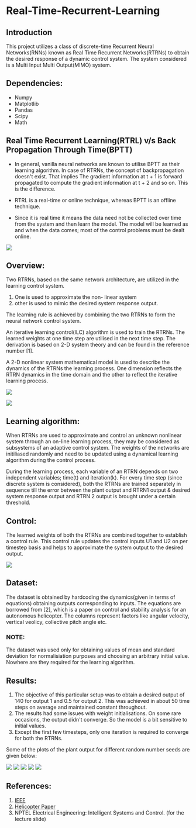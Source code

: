 # Real-Time-Recurrent-Learning


## Introduction


This project utilizes a class of discrete-time Recurrent Neural Networks(RNNs) known as Real Time Recurrent Networks(RTRNs) to obtain the desired response of a dynamic
control system. The system considered is a Multi Input Multi Output(MIMO) system.

## Dependencies:

- Numpy
- Matplotlib
- Pandas
- Scipy
- Math

## Real Time Recurrent Learning(RTRL) v/s Back Propagation Through Time(BPTT)


- In general, vanilla neural networks are known to utilise BPTT as their learning algorithm. In case of RTRNs, the concept of    backpropagation doesn't exist.
That implies The gradient information at t + 1 is  forward  propagated  to  compute  the  gradient  information  at t + 2  and  so  on.   This  is  the  difference. 

- RTRL is a real-time or online technique, whereas BPTT is an offline technique.

- Since it is real time it means the data need not be collected over time from the system and then learn the model.
  The model will be learned as and when the data comes; most of the control problems must be dealt online.
  
  
 ![](Images/NPTEL_slide.jpg)                             
 

## Overview:

Two RTRNs, based on the same network architecture, are utilized in the learning control system. 

1. One is used to approximate the non- linear system
2. other is used to mimic the desired system response output. 

The learning rule is achieved by combining the two RTRNs to form the neural network control system.

An iterative learning control(ILC) algorithm is used to train the RTRNs. The learned weights at one time step are utilised in the next time step. The derivation is based on 2-D system theory and can be found in the reference number [1].

A 2-D nonlinear system mathematical model is used to describe the dynamics of the RTRNs the learning process. One dimension reflects the RTRN dynamics in the time domain and the other to reflect the iterative learning process.

![](Images/Output.png)

![](Images/architecture.png)




## Learning algorithm:

When RTRNs are used to approximate and control an unknown nonlinear system through an on-line learning process, they may be considered as subsystems of an adaptive control system. The weights of the networks  are initiliased randomly and need to be updated using a dynamical learning algorithm during the control process.
  
  During the learning process, each variable of an RTRN depends on two independent variables; time(t) and iteration(k). For every time step (since discrete system is considered), both the RTRNs are trained separately in sequence till the error between the plant output and RTRN1 output & desired system response output and RTRN 2 output is brought under a certain threshold.
  
  



## Control:

The learned weights of both the RTRNs are combined together to establish a control rule. This control rule updates the control inputs U1 and U2 on per timestep basis and helps to  approximate the system output to the desired output.




![](Images/control.png)







## Dataset:

The dataset is obtained by hardcoding the dynamics(given in terms of equations) obtaining outputs corresponding to inputs. The equations are borrowed from [2], which is a paper on control and stability analysis for an autonomous helicopter. The columns represent factors like angular velocity, vertical veolicy, collective pitch angle etc.
  
### NOTE: 
The dataset was used only for obtaining values of mean and standard deviation for normalisiation purposes and choosing an arbitrary initial value. Nowhere are they required for the learning algorithm.








## Results:

1. The objective of this particular setup was to obtain a desired output of 140 for output 1 and 0.5 for output 2. This was achieved in about 50 time steps on average
and maintained constant throughout. 
2. The results had some issues with weight initialisations. On some rare occasions, the output didn't converge. So the model is a bit sensitive to initial values. 
3. Except the first few timesteps, only one iteration is required to converge for both the RTRNs.

Some of the plots of the plant output for different random number seeds are given below:







![](Images/Results/1.png)
![](Images/Results/2.png)
![](Images/Results/3.png)
![](Images/Results/4.png)
![](Images/Results/5.png)

## References:

1. [IEEE](https://ieeexplore.ieee.org/document/661316/)
2. [Helicopter Paper](https://www.researchgate.net/publication/235919994_Three-time_scale_singular_perturbation_control_and_stability_analysis_for_an_autonomous_helicopter_on_a_platform)
3. NPTEL Electrical Engineering: Intelligent Systems and Control. (for the lecture slide)
